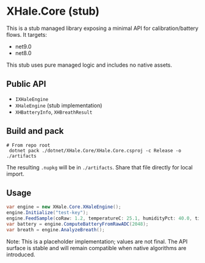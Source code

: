 # XHale.Core (stub)

This is a stub managed library exposing a minimal API for calibration/battery flows. It targets:

- net9.0
- net8.0

This stub uses pure managed logic and includes no native assets.

## Public API

- `IXHaleEngine`
- `XHaleEngine` (stub implementation)
- `XHBatteryInfo`, `XHBreathResult`

## Build and pack

```
# From repo root
 dotnet pack ./dotnet/XHale.Core/XHale.Core.csproj -c Release -o ./artifacts
```

The resulting `.nupkg` will be in `./artifacts`. Share that file directly for local import.

## Usage

```csharp
var engine = new XHale.Core.XHaleEngine();
engine.Initialize("test-key");
engine.FeedSample(coRaw: 1.2, temperatureC: 25.1, humidityPct: 40.0, timestamp: DateTimeOffset.UtcNow);
var battery = engine.ComputeBatteryFromRawADC(2048);
var breath = engine.AnalyzeBreath();
```

Note: This is a placeholder implementation; values are not final. The API surface is stable and will remain compatible when native algorithms are introduced.
